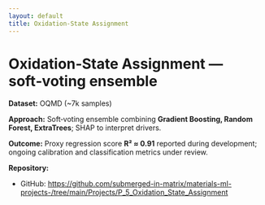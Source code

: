 ```yaml
---
layout: default
title: Oxidation‑State Assignment
---
```



# Oxidation‑State Assignment — soft‑voting ensemble


**Dataset:** OQMD (~7k samples)


**Approach:** Soft‑voting ensemble combining **Gradient Boosting, Random Forest, ExtraTrees**; SHAP to interpret drivers.


**Outcome:** Proxy regression score **R² ≈ 0.91** reported during development; ongoing calibration and classification metrics under review.


**Repository:**
- GitHub: https://github.com/submerged-in-matrix/materials-ml-projects-/tree/main/Projects/P_5_Oxidation_State_Assignment
